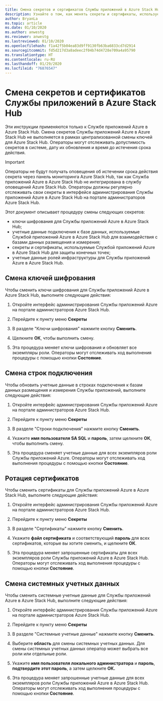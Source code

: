 ```yaml
---
title: Смена секретов и сертификатов Службы приложений в Azure Stack Hub
description: Узнайте о том, как менять секреты и сертификаты, используемые Службой приложений Azure в Azure Stack Hub
author: BryanLa
ms.topic: article
ms.date: 01/10/2020
ms.author: anwestg
ms.reviewer: anwestg
ms.lastreviewed: 01/10/2020
ms.openlocfilehash: f1a42f5b04ea83d9ff9130fb63ba6833cd7d2914
ms.sourcegitcommit: fd5d217d3a8adeec2f04b74d4728e709a4a95790
ms.translationtype: HT
ms.contentlocale: ru-RU
ms.lasthandoff: 01/29/2020
ms.locfileid: "76876547"
---
```

# <a name="rotate-app-service-on-azure-stack-hub-secrets-and-certificates"></a>Смена секретов и сертификатов Службы приложений в Azure Stack Hub

Эти инструкции применяются только к Службе приложений Azure в Azure Stack Hub.  Смена секретов Службы приложений Azure в Azure Stack Hub не выполняется в рамках централизованной смены ключей для Azure Stack Hub.  Операторы могут отслеживать допустимость секретов в системе, дату их обновления и время до истечения срока действия.

> [!Important]
> Операторы не будут получать оповещения об истечении срока действия секрета через панель мониторинга Azure Stack Hub, так как Служба приложений Azure в Azure Stack Hub не интегрирована в службу оповещений Azure Stack Hub.  Операторы должны регулярно отслеживать свои секреты в интерфейсе администрирования Службы приложений Azure в Azure Stack Hub на портале администраторов Azure Stack Hub.

Этот документ описывает процедуру смены следующих секретов:

* ключи шифрования для Службы приложений Azure в Azure Stack Hub;
* учетные данные подключения к базе данных, используемые Службой приложений Azure в Azure Stack Hub для взаимодействия с базами данных размещения и измерения;
* секреты и сертификаты, используемые Службой приложений Azure в Azure Stack Hub для защиты конечных точек;
* учетные данные ролей инфраструктуры для Службы приложений Azure в Azure Stack Hub.

## <a name="rotate-encryption-keys"></a>Смена ключей шифрования

Чтобы сменить ключи шифрования для Службы приложений Azure в Azure Stack Hub, выполните следующие действия:

1. Откройте интерфейс администрирования Службы приложений Azure на портале администраторов Azure Stack Hub.

1. Перейдите к пункту меню **Секреты**

1. В разделе "Ключи шифрования" нажмите кнопку **Сменить**.

1. Щелкните **ОК**, чтобы выполнить смену.

1. Эта процедура меняет ключи шифрования и обновляет все экземпляры роли. Операторы могут отслеживать ход выполнения процедуры с помощью кнопки **Состояние**.

## <a name="rotate-connection-strings"></a>Смена строк подключения

Чтобы обновить учетные данные в строках подключения к базам данных размещения и измерения Службы приложений, выполните следующие действия:

1. Откройте интерфейс администрирования Службы приложений Azure на портале администраторов Azure Stack Hub.

1. Перейдите к пункту меню **Секреты**

1. В разделе "Строки подключения" нажмите кнопку **Сменить**.

1. Укажите **имя пользователя SA SQL** и **пароль**, затем щелкните **ОК**, чтобы выполнить смену. 

1. Эта процедура сменяет учетные данные для всех экземпляров роли Службы приложений Azure. Операторы могут отслеживать ход выполнения процедуры с помощью кнопки **Состояние**.

## <a name="rotate-certificates"></a>Ротация сертификатов

Чтобы сменить сертификаты для Службы приложений Azure в Azure Stack Hub, выполните следующие действия:

1. Откройте интерфейс администрирования Службы приложений Azure на портале администраторов Azure Stack Hub.

1. Перейдите к пункту меню **Секреты**

1. В разделе "Сертификаты" нажмите кнопку **Сменить**.

1. Укажите **файл сертификата** и соответствующий **пароль** для всех сертификатов, которые вы хотите сменить, и щелкните **ОК**.

1. Эта процедура меняет запрошенные сертификаты для всех экземпляров роли Службы приложений Azure в Azure Stack Hub.  Операторы могут отслеживать ход выполнения процедуры с помощью кнопки **Состояние**.

## <a name="rotate-system-credentials"></a>Смена системных учетных данных

Чтобы сменить системные учетные данные для Службы приложений Azure в Azure Stack Hub, выполните следующие действия:

1. Откройте интерфейс администрирования Службы приложений Azure на портале администраторов Azure Stack Hub.

1. Перейдите к пункту меню **Секреты**

1. В разделе "Системные учетные данные" нажмите кнопку **Сменить**.

1. Выберите **область** для смены системных учетных данных.  Для смены системных учетных данных оператор может выбрать все роли или отдельные роли.

1. Укажите **имя пользователя локального администратора** и **пароль**, **подтвердите этот пароль**, а затем щелкните **ОК.**

1. Эта процедура меняет запрошенные учетные данные для всех экземпляров роли Службы приложений Azure в Azure Stack Hub.  Операторы могут отслеживать ход выполнения процедуры с помощью кнопки **Состояние**.



